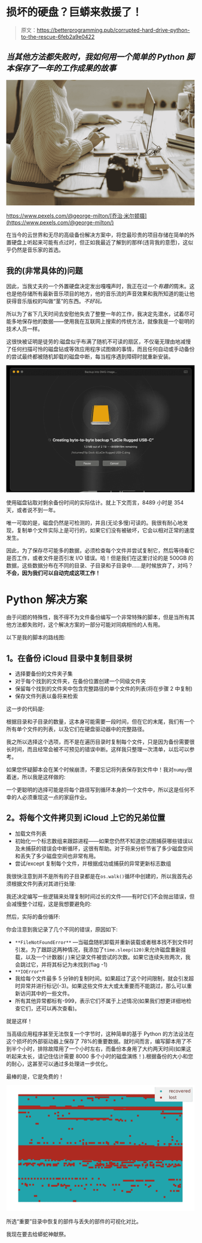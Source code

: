# 损坏的硬盘？巨蟒来救援了！

> 原文：<https://betterprogramming.pub/corrupted-hard-drive-python-to-the-rescue-6feb2a9e0422>

## *当其他方法都失败时，我如何用一个简单的 Python 脚本保存了一年的工作成果的故事*

![](img/f2b869fbe363e31611d6ee516503ba8e.png)

https://www.pexels.com/@george-milton/[乔治·米尔顿摄](https://www.pexels.com/@george-milton/)

在当今的云世界和无尽的高级备份解决方案中，将您最珍贵的项目存储在简单的外置硬盘上听起来可能有点过时，但正如我最近了解到的那样(违背我的意愿)，这似乎仍然是音乐家的首选。

## 我的(非常具体的)问题

因此，当我丈夫的一个外置硬盘决定发出嘎嘎声时，我正在过一个*有趣的*周末。这也是他存储所有最新音乐项目的地方，他的音乐流的声音效果和我所知道的能让他获得音乐版权的叫做“茎”的东西。*不好玩。*

所以为了省下几天时间去安慰他失去了整整一年的工作，我决定先潜水，试着尽可能多地保存他的数据——使用我在互联网上搜索的传统方法，就像我是一个聪明的技术人员一样。

这很快被证明是徒劳的:磁盘似乎布满了随机不可读的扇区，不仅毫无理由地减慢了任何扫描可怜的磁盘钻或等效应用程序试图做的事情，而且任何自动或手动备份的尝试最终都被随机卸载的磁盘中断，每当程序遇到障碍时就重新安装。

![](img/d7dbd0abdc5591032b887b50696c0908.png)

使用磁盘钻取对剩余备份时间的实际估计。就上下文而言，8489 小时是 354 天，或者说不到一年。

唯一可取的是，磁盘仍然是可检测的，并且(无论多慢)可读的。我很有耐心地发现，复制单个文件实际上是可行的，如果它们没有被破坏，它会以相对正常的速度发生。

因此，为了保存尽可能多的数据，必须检查每个文件并尝试复制它，然后等待看它是否工作，或者文件是否引发 I/O 错误。哈！但是我们在这里讨论的是 500GB 的数据，这些数据分布在不同的目录、子目录和子目录中……是时候放弃了，对吗？**不会，因为我们可以自动完成这项工作！**

# Python 解决方案

由于问题的特殊性，我不得不为文件备份编写一个非常特殊的脚本，但是当所有其他方法都失败时，这个解决方案的一部分可能对同病相怜的人有用。

以下是我的脚本的路线图:

## **1。在备份 iCloud 目录中复制目录树**

*   选择要备份的文件夹子集
*   对于每个找到的文件夹，在备份位置创建一个同级文件夹
*   保留每个找到的文件夹中包含完整路径的单个文件的列表(将在步骤 2 中复制)
*   保存文件列表以备将来检索

这一步的代码是:

根据目录和子目录的数量，这本身可能需要一段时间，但在它的末尾，我们有一个所有单个文件的列表，以及它们在硬盘驱动器中的完整路径。

我之所以选择这个选项，而不是在遍历目录时复制每个文件，只是因为备份需要很长时间，而且经常会被不可预见的错误中断。这样我只整理一次清单，以后可以参考。

如果您怀疑脚本会在某个时候崩溃，不要忘记将列表保存到文件中！我对`numpy`很着迷，所以我是这样做的:

一个更聪明的选择可能是将每个路径写到循环本身的一个文件中，所以这是任何不幸的人必须重现这一点的家庭作业。

## **2。将每个文件拷贝到 iCloud 上它的兄弟位置**

*   加载文件列表
*   初始化一个标志数组来跟踪进程——如果您仍然不知道您试图捕获哪些错误以及未捕获的错误会中断循环，这很有帮助。对于将来分析节省了多少磁盘空间和丢失了多少磁盘空间也非常有用。
*   尝试/except 复制每个文件，并根据成功或捕获的异常更新标志数组

我很快注意到并不是所有的子目录都是在`os.walk()`循环中创建的，所以我首先必须根据文件列表对其进行处理:

我还决定编写一些逻辑来处理复制时间过长的文件——有时它们不会抛出错误，但会减慢整个过程，这是我想要避免的:

然后，实际的备份循环:

你会注意到我记录了几个不同的错误，原因如下:

*   `**FileNotFoundError**` —当磁盘随机卸载并重新装载或者根本找不到文件时引发。为了跟踪这两种情况，我添加了`time.sleep(120)`来允许磁盘重新挂载，以及一个计数器( *j* )来记录文件被尝试的次数。如果它连续失败两次，我会跳过它，并将其标记为未找到(flag -1)
*   `**IOError**`
*   我给每个文件最多 5 分钟的复制时间。如果超过了这个时间限制，就会引发超时异常并进行标记(-3)。如果这些文件太大或太重要而不能跳过，那么可以重新访问其中的一些文件。
*   所有其他异常都标有-999，表示它们不属于上述情况(如果我们想更详细地检查它们，还可以再次查看)。

就是这样！

当高级应用程序甚至无法恢复一个字节时，这种简单的基于 Python 的方法设法在这个损坏的外部驱动器上保存了 78%的重要数据。就时间而言，编写脚本用了不到半个小时，排除故障用了一个小时左右，而备份本身用了大约两天时间(如果这听起来太长，请记住估计需要 8000 多个小时的磁盘演练！).根据备份的大小和您的耐心，这甚至可以通过多处理进一步优化。

最棒的是，它是免费的！

![](img/28017beb101287306acf3172f116ba4c.png)

所选“重要”目录中恢复的部件与丢失的部件的可视化对比。

我现在要去给蟒蛇神献祭。
